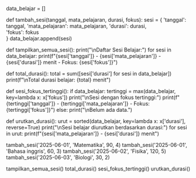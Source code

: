 data_belajar = []

def tambah_sesi(tanggal, mata_pelajaran, durasi, fokus):
    sesi = {
        'tanggal': tanggal,
        'mata_pelajaran': mata_pelajaran,
        'durasi': durasi,  
        'fokus': fokus     
    }
    data_belajar.append(sesi)

def tampilkan_semua_sesi():
    print("\nDaftar Sesi Belajar:")
    for sesi in data_belajar:
        print(f"{sesi['tanggal']} - {sesi['mata_pelajaran']} - {sesi['durasi']} menit - Fokus: {sesi['fokus']}")

def total_durasi():
    total = sum([sesi['durasi'] for sesi in data_belajar])
    print(f"\nTotal durasi belajar: {total} menit")

def sesi_fokus_tertinggi():
    if data_belajar:
        tertinggi = max(data_belajar, key=lambda x: x['fokus'])
        print("\nSesi dengan fokus tertinggi:")
        print(f"{tertinggi['tanggal']} - {tertinggi['mata_pelajaran']} - Fokus: {tertinggi['fokus']}")
    else:
        print("\nBelum ada data.")

def urutkan_durasi():
    urut = sorted(data_belajar, key=lambda x: x['durasi'], reverse=True)
    print("\nSesi belajar diurutkan berdasarkan durasi:")
    for sesi in urut:
        print(f"{sesi['mata_pelajaran']} - {sesi['durasi']} menit")

tambah_sesi('2025-06-01', 'Matematika', 90, 4)
tambah_sesi('2025-06-01', 'Bahasa inggris', 60, 3)
tambah_sesi('2025-06-02', 'Fisika', 120, 5)
tambah_sesi('2025-06-03', 'Biologi', 30, 2)

tampilkan_semua_sesi()
total_durasi()
sesi_fokus_tertinggi()
urutkan_durasi()
